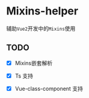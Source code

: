 # Mixins-helper

辅助`Vue2`开发中的`Mixins`使用

## TODO

- [x] Mixins嵌套解析

- [x] Ts 支持

- [x] Vue-class-component 支持